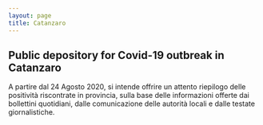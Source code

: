 ```yaml
---
layout: page
title: Catanzaro
---
```


## Public depository for Covid-19 outbreak in Catanzaro
A partire dal 24 Agosto 2020, si intende offrire un attento riepilogo delle positività riscontrate in provincia, sulla base delle informazioni offerte dai bollettini quotidiani, dalle comunicazione delle autorità locali e dalle testate giornalistiche.
